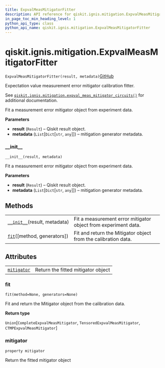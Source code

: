 ```yaml
---
title: ExpvalMeasMitigatorFitter
description: API reference for qiskit.ignis.mitigation.ExpvalMeasMitigatorFitter
in_page_toc_min_heading_level: 1
python_api_type: class
python_api_name: qiskit.ignis.mitigation.ExpvalMeasMitigatorFitter
---
```


# qiskit.ignis.mitigation.ExpvalMeasMitigatorFitter

<span id="qiskit.ignis.mitigation.ExpvalMeasMitigatorFitter" />

`ExpvalMeasMitigatorFitter(result, metadata)`[GitHub](https://github.com/qiskit-community/qiskit-ignis/tree/stable/0.6/qiskit/ignis/mitigation/expval/fitter.py "view source code")

Expectation value measurement error mitigator calibration fitter.

See [`qiskit.ignis.mitigation.expval_meas_mitigator_circuits()`](qiskit.ignis.mitigation.expval_meas_mitigator_circuits "qiskit.ignis.mitigation.expval_meas_mitigator_circuits") for additional documentation.

Fit a measurement error mitigator object from experiment data.

**Parameters**

*   **result** (`Result`) – Qiskit result object.
*   **metadata** (`List`\[`Dict`\[`str`, `any`]]) – mitigation generator metadata.

### \_\_init\_\_

<span id="qiskit.ignis.mitigation.ExpvalMeasMitigatorFitter.__init__" />

`__init__(result, metadata)`

Fit a measurement error mitigator object from experiment data.

**Parameters**

*   **result** (`Result`) – Qiskit result object.
*   **metadata** (`List`\[`Dict`\[`str`, `any`]]) – mitigation generator metadata.

## Methods

|                                                                                                                                                          |                                                                |
| -------------------------------------------------------------------------------------------------------------------------------------------------------- | -------------------------------------------------------------- |
| [`__init__`](#qiskit.ignis.mitigation.ExpvalMeasMitigatorFitter.__init__ "qiskit.ignis.mitigation.ExpvalMeasMitigatorFitter.__init__")(result, metadata) | Fit a measurement error mitigator object from experiment data. |
| [`fit`](#qiskit.ignis.mitigation.ExpvalMeasMitigatorFitter.fit "qiskit.ignis.mitigation.ExpvalMeasMitigatorFitter.fit")(\[method, generators])           | Fit and return the Mitigator object from the calibration data. |

## Attributes

|                                                                                                                                           |                                    |
| ----------------------------------------------------------------------------------------------------------------------------------------- | ---------------------------------- |
| [`mitigator`](#qiskit.ignis.mitigation.ExpvalMeasMitigatorFitter.mitigator "qiskit.ignis.mitigation.ExpvalMeasMitigatorFitter.mitigator") | Return the fitted mitigator object |

### fit

<span id="qiskit.ignis.mitigation.ExpvalMeasMitigatorFitter.fit" />

`fit(method=None, generators=None)`

Fit and return the Mitigator object from the calibration data.

**Return type**

`Union`\[`CompleteExpvalMeasMitigator`, `TensoredExpvalMeasMitigator`, `CTMPExpvalMeasMitigator`]

### mitigator

<span id="qiskit.ignis.mitigation.ExpvalMeasMitigatorFitter.mitigator" />

`property mitigator`

Return the fitted mitigator object

